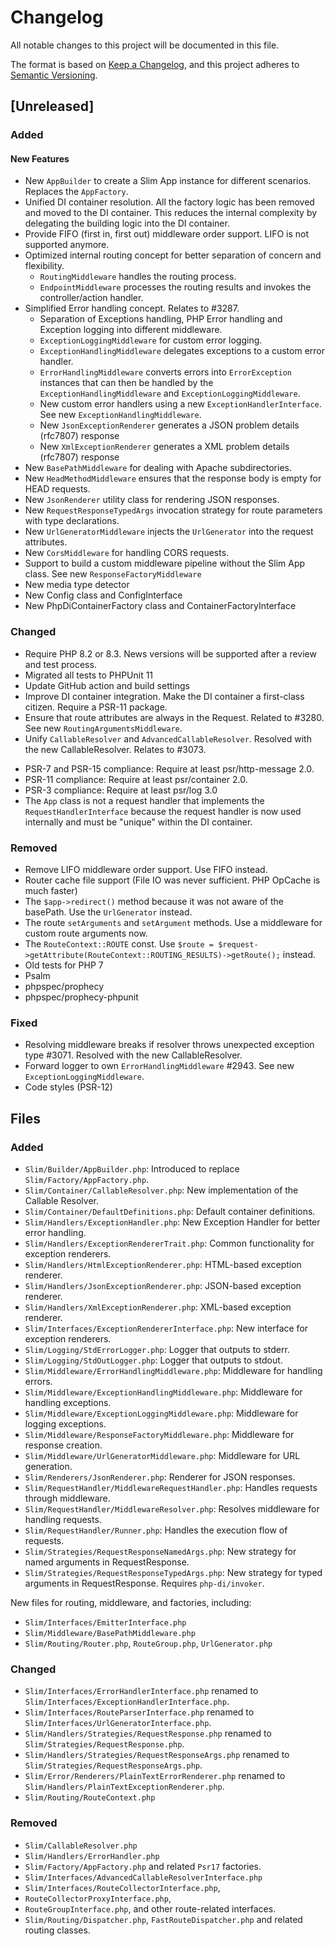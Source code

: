 # Changelog

All notable changes to this project will be documented in this file.

The format is based on [Keep a Changelog](https://keepachangelog.com/en/1.1.0/),
and this project adheres to [Semantic Versioning](https://semver.org/spec/v2.0.0.html).

## [Unreleased]

### Added

#### New Features

- New `AppBuilder` to create a Slim App instance for different scenarios. Replaces the `AppFactory`.
- Unified DI container resolution. All the factory logic has been removed and moved to the DI container. This reduces the internal complexity by delegating the building logic into the DI container.
- Provide FIFO (first in, first out) middleware order support. LIFO is not supported anymore.
- Optimized internal routing concept for better separation of concern and flexibility.
    - `RoutingMiddleware` handles the routing process.
    - `EndpointMiddleware` processes the routing results and invokes the controller/action handler.
- Simplified Error handling concept. Relates to #3287.
  - Separation of Exceptions handling, PHP Error handling and Exception logging into different middleware.
  - `ExceptionLoggingMiddleware` for custom error logging.
  - `ExceptionHandlingMiddleware` delegates exceptions to a custom error handler.
  - `ErrorHandlingMiddleware` converts errors into `ErrorException` instances that can then be handled by the `ExceptionHandlingMiddleware` and `ExceptionLoggingMiddleware`.
  - New custom error handlers using a new `ExceptionHandlerInterface`. See new `ExceptionHandlingMiddleware`.
  - New `JsonExceptionRenderer` generates a JSON problem details (rfc7807) response
  - New `XmlExceptionRenderer` generates a XML problem details (rfc7807) response
- New `BasePathMiddleware` for dealing with Apache subdirectories.
- New `HeadMethodMiddleware` ensures that the response body is empty for HEAD requests.
- New `JsonRenderer` utility class for rendering JSON responses.
- New `RequestResponseTypedArgs` invocation strategy for route parameters with type declarations.
- New `UrlGeneratorMiddleware` injects the `UrlGenerator` into the request attributes.
- New `CorsMiddleware` for handling CORS requests.
- Support to build a custom middleware pipeline without the Slim App class. See new `ResponseFactoryMiddleware`
- New media type detector
- New Config class and ConfigInterface
- New PhpDiContainerFactory class and ContainerFactoryInterface 

### Changed

* Require PHP 8.2 or 8.3. News versions will be supported after a review and test process.
* Migrated all tests to PHPUnit 11
* Update GitHub action and build settings
* Improve DI container integration. Make the DI container a first-class citizen. Require a PSR-11 package.
* Ensure that route attributes are always in the Request. Related to #3280. See new `RoutingArgumentsMiddleware`.
* Unify `CallableResolver` and `AdvancedCallableResolver`. Resolved with the new CallableResolver. Relates to #3073.
- PSR-7 and PSR-15 compliance: Require at least psr/http-message 2.0.
- PSR-11 compliance: Require at least psr/container 2.0.
- PSR-3 compliance: Require at least psr/log 3.0
- The `App` class is not a request handler that implements the `RequestHandlerInterface` because the request handler is now used internally and must be "unique" within the DI container.

### Removed

* Remove LIFO middleware order support. Use FIFO instead.
* Router cache file support (File IO was never sufficient. PHP OpCache is much faster)
* The `$app->redirect()` method because it was not aware of the basePath. Use the `UrlGenerator` instead.
* The route `setArguments` and `setArgument` methods. Use a middleware for custom route arguments now.
* The `RouteContext::ROUTE` const. Use `$route = $request->getAttribute(RouteContext::ROUTING_RESULTS)->getRoute();` instead.
* Old tests for PHP 7
* Psalm
* phpspec/prophecy
* phpspec/prophecy-phpunit

### Fixed

- Resolving middleware breaks if resolver throws unexpected exception type #3071. Resolved with the new CallableResolver.
- Forward logger to own `ErrorHandlingMiddleware` #2943. See new `ExceptionLoggingMiddleware`.
- Code styles (PSR-12)

## Files

### Added

- `Slim/Builder/AppBuilder.php`: Introduced to replace `Slim/Factory/AppFactory.php`.
- `Slim/Container/CallableResolver.php`: New implementation of the Callable Resolver.
- `Slim/Container/DefaultDefinitions.php`: Default container definitions.
- `Slim/Handlers/ExceptionHandler.php`: New Exception Handler for better error handling.
- `Slim/Handlers/ExceptionRendererTrait.php`: Common functionality for exception renderers.
- `Slim/Handlers/HtmlExceptionRenderer.php`: HTML-based exception renderer.
- `Slim/Handlers/JsonExceptionRenderer.php`: JSON-based exception renderer.
- `Slim/Handlers/XmlExceptionRenderer.php`: XML-based exception renderer.
- `Slim/Interfaces/ExceptionRendererInterface.php`: New interface for exception renderers.
- `Slim/Logging/StdErrorLogger.php`: Logger that outputs to stderr.
- `Slim/Logging/StdOutLogger.php`: Logger that outputs to stdout.
- `Slim/Middleware/ErrorHandlingMiddleware.php`: Middleware for handling errors.
- `Slim/Middleware/ExceptionHandlingMiddleware.php`: Middleware for handling exceptions.
- `Slim/Middleware/ExceptionLoggingMiddleware.php`: Middleware for logging exceptions.
- `Slim/Middleware/ResponseFactoryMiddleware.php`: Middleware for response creation.
- `Slim/Middleware/UrlGeneratorMiddleware.php`: Middleware for URL generation.
- `Slim/Renderers/JsonRenderer.php`: Renderer for JSON responses.
- `Slim/RequestHandler/MiddlewareRequestHandler.php`: Handles requests through middleware.
- `Slim/RequestHandler/MiddlewareResolver.php`: Resolves middleware for handling requests.
- `Slim/RequestHandler/Runner.php`: Handles the execution flow of requests.
- `Slim/Strategies/RequestResponseNamedArgs.php`: New strategy for named arguments in RequestResponse.
- `Slim/Strategies/RequestResponseTypedArgs.php`: New strategy for typed arguments in RequestResponse. Requires `php-di/invoker`.

New files for routing, middleware, and factories, including:

- `Slim/Interfaces/EmitterInterface.php`
- `Slim/Middleware/BasePathMiddleware.php`
- `Slim/Routing/Router.php`, `RouteGroup.php`, `UrlGenerator.php`

### Changed

- `Slim/Interfaces/ErrorHandlerInterface.php` renamed to `Slim/Interfaces/ExceptionHandlerInterface.php`.
- `Slim/Interfaces/RouteParserInterface.php` renamed to `Slim/Interfaces/UrlGeneratorInterface.php`.
- `Slim/Handlers/Strategies/RequestResponse.php` renamed to `Slim/Strategies/RequestResponse.php`.
- `Slim/Handlers/Strategies/RequestResponseArgs.php` renamed to `Slim/Strategies/RequestResponseArgs.php`.
- `Slim/Error/Renderers/PlainTextErrorRenderer.php` renamed to `Slim/Handlers/PlainTextExceptionRenderer.php`.
- `Slim/Routing/RouteContext.php`

### Removed

- `Slim/CallableResolver.php`
- `Slim/Handlers/ErrorHandler.php`
- `Slim/Factory/AppFactory.php` and related `Psr17` factories.
- `Slim/Interfaces/AdvancedCallableResolverInterface.php`
- `Slim/Interfaces/RouteCollectorInterface.php`, 
- `RouteCollectorProxyInterface.php`, 
- `RouteGroupInterface.php`, and other route-related interfaces.
- `Slim/Routing/Dispatcher.php`, `FastRouteDispatcher.php` and related routing classes.

